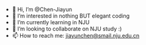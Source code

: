 - 👋 Hi, I’m @Chen-Jiayun
- 👀 I’m interested in nothing BUT elegant coding
- 🌱 I’m currently learning in NJU
- 💞️ I’m looking to collaborate on NJU study :)
- 📫 How to reach me: jiayunchen@smail.nju.edu.cn

<!---
Chen-Jiayun/Chen-Jiayun is a ✨ special ✨ repository because its `README.md` (this file) appears on your GitHub profile.
You can click the Preview link to take a look at your changes.
--->
